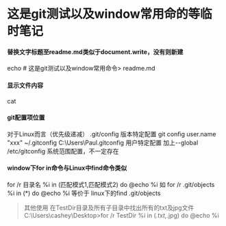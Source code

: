 ﻿# 这是git测试以及window常用命的等临时笔记

#### 替换文字标题至readme.md类似于document.write，没有则新建
echo # 这是git测试以及window常用命令> readme.md

#### 显示文件内容
cat 

#### git配置项位置
对于Linux而言（优先级递减）
.git/config 版本特定配置 git config user.name "xxx"
~/.gitconfig C:\Users\Paul\.gitconfig 用户特定配置  加上--global
/etc/gitconfig 系统范围配置，不一定存在

#### window下for in命令与Linux中find命令类似
for /r 目录名 %i in (匹配模式1,匹配模式2) do @echo %i
如 for /r .git/objects %i in (*) do @echo %i
等价于 linux下的find .git/objects
> 其他使用
在TestDir目录及所有子目录中找出所有的txt及jpg文件
C:\Users\cashey\Desktop>for /r TestDir %i in (*.txt,*.jpg) do @echo %i

